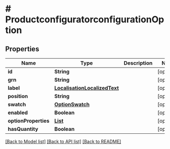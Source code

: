# # ProductconfiguratorconfigurationOption


## Properties 


Name | Type | Description | Notes
------------ | ------------- | ------------- | -------------
**id**| **String** |   | [optional]
**grn**| **String** |   | [optional]
**label**| [**LocalisationLocalizedText**](LocalisationLocalizedText.md) |   | [optional]
**position**| **String** |   | [optional]
**swatch**| [**OptionSwatch**](OptionSwatch.md) |   | [optional]
**enabled**| **Boolean** |   | [optional]
**optionProperties**| [**List<ConfigurationOptionProperty>**](ConfigurationOptionProperty.md) |   | [optional]
**hasQuantity**| **Boolean** |   | [optional]


[[Back to Model list]](../../README.md#models) [[Back to API list]](../../README.md#endpoints) [[Back to README]](../../README.md)

